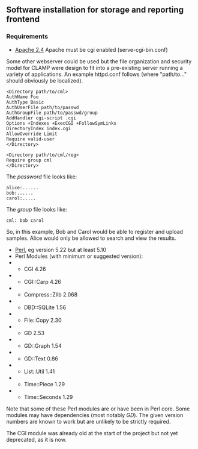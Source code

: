 ## Software installation for storage and reporting frontend

### Requirements
* [Apache 2.4](https://httpd.apache.org)
Apache must be cgi enabled (serve-cgi-bin.conf)

Some other webserver could be used but the file organization and
security model for CLAMP were design to fit into a pre-existing
server running a variety of applications. An example httpd.conf
follows (where "path/to..." should obviously be localized).

```
<Directory path/to/cml>
AuthName Foo
AuthType Basic
AuthUserFile path/to/passwd
AuthGroupFile path/to/passwd/group
AddHandler cgi-script .cgi
Options +Indexes +ExecCGI +FollowSymLinks
DirectoryIndex index.cgi
AllowOverride Limit
Require valid-user
</Directory>

<Directory path/to/cml/reg>
Require group cml
</Directory>
```

The _password_ file looks like:
```
alice:......
bob:......
carol:.....
```

The _group_ file looks like:
```
cml: bob carol
```

So, in this example, Bob and Carol would be able to register and upload samples.
Alice would only be allowed to search and view the results.


* [Perl](https://www.perl.org), eg version 5.22 but at least 5.10
* Perl Modules (with minimum or suggested version):
* * CGI 4.26
* * CGI::Carp 4.26
* * Compress::Zlib 2.068
* * DBD::SQLite 1.56
* * File::Copy 2.30
* * GD 2.53
* * GD::Graph 1.54
* * GD::Text 0.86
* * List::Util 1.41
* * Time::Piece 1.29
* * Time::Seconds 1.29

Note that some of these Perl modules are or have been in Perl core.
Some modules may have dependencies (most notably _GD_).
The given version numbers are known to work but are unlikely to be 
strictly required.

The CGI module was already old at the start of the project but not yet deprecated, as it is now.

